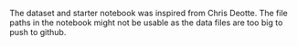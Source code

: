 The dataset and starter notebook was inspired from Chris Deotte.
The file paths in the notebook might not be usable as the data files are too big to push to github. 